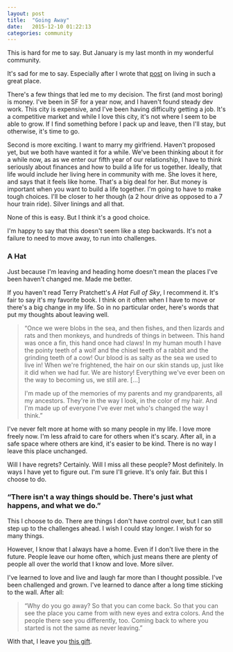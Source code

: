 ```yaml
---
layout: post
title:  "Going Away"
date:   2015-12-10 01:22:13
categories: community
---
```


This is hard for me to say. But January is my last month in my wonderful community.

It's sad for me to say. Especially after I wrote that [post](http://descartez.github.io/devblog/community/2015/11/23/not-a-dorm.html) on living in such a great place.

There's a few things that led me to my decision. The first (and most boring) is money. I've been in SF for a year now, and I haven't found steady dev work. This city is expensive, and I've been having difficulty getting a job. It's a competitive market and while I love this city, it's not where I seem to be able to grow. If I find something before I pack up and leave, then I'll stay, but otherwise, it's time to go.

Second is more exciting. I want to marry my girlfriend. Haven't proposed yet, but we both have wanted it for a while. We've been thinking about it for a while now, as as we enter our fifth year of our relationship, I have to think seriously about finances and how to build a life for us together. Ideally, that life would include her living here in community with me. She loves it here, and says that it feels like home. That's a big deal for her. But money is important when you want to build a life together. I'm going to have to make tough choices. I'll be closer to her though (a 2 hour drive as opposed to a 7 hour train ride). Silver linings and all that.

None of this is easy. But I think it's a good choice.

I'm happy to say that this doesn't seem like a step backwards. It's not a failure to need to move away, to run into challenges.

### A Hat

Just because I'm leaving and heading home doesn't mean the places I've been haven't changed me. Made me better.

If you haven't read Terry Pratchett's _A Hat Full of Sky_, I recommend it. It's fair to say it's my favorite book. I think on it often when I have to move or there's a big change in my life. So in no particular order, here's words that put my thoughts about leaving well.

> “Once we were blobs in the sea, and then fishes, and then lizards and rats and then monkeys, and hundreds of things in between. This hand was once a fin, this hand once had claws! In my human mouth I have the pointy teeth of a wolf and the chisel teeth of a rabbit and the grinding teeth of a cow! Our blood is as salty as the sea we used to live in! When we're frightened, the hair on our skin stands up, just like it did when we had fur. We are history! Everything we've ever been on the way to becoming us, we still are. [...]
>
> I'm made up of the memories of my parents and my grandparents, all my ancestors. They're in the way I look, in the color of my hair. And I'm made up of everyone I've ever met who's changed the way I think.”

I've never felt more at home with so many people in my life. I love more freely now. I'm less afraid to care for others when it's scary. After all, in a safe space where others are kind, it's easier to be kind. There is no way I leave this place unchanged.

Will I have regrets? Certainly. Will I miss all these people? Most definitely. In ways I have yet to figure out. I'm sure I'll grieve. It's only fair. But this I choose to do.

### “There isn't a way things should be. There's just what happens, and what we do.”

This I choose to do. There are things I don't have control over, but I can still step up to the challenges ahead. I wish I could stay longer. I wish for so many things.

However, I know that I always have a home. Even if I don't live there in the future. People leave our home often, which just means there are plenty of people all over the world that I know and love. More silver.

I've learned to love and live and laugh far more than I thought possible. I've been challenged and grown. I've learned to dance after a long time sticking to the wall. After all:

> “Why do you go away? So that you can come back. So that you can see the place you came from with new eyes and extra colors. And the people there see you differently, too. Coming back to where you started is not the same as never leaving.”

With that, I leave you [this gift](https://soundcloud.com/therealglish/everything-stays-rebecca-sugar-sdcc).
